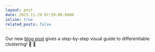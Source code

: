 ```yaml
---
layout: post
date: 2023-11-29 07:59:00-0400
inline: true
related_posts: false
---
```


Our new [blog post](https://lawrencemmstewart.github.io/blog/2023/differentiableclustering/) gives a step-by-step visual guide to differentiable clustering! :scroll: :bookmark: <!-- all emojis https://www.fabriziomusacchio.com/blog/2021-08-16-emojis_for_Jekyll/ -->
